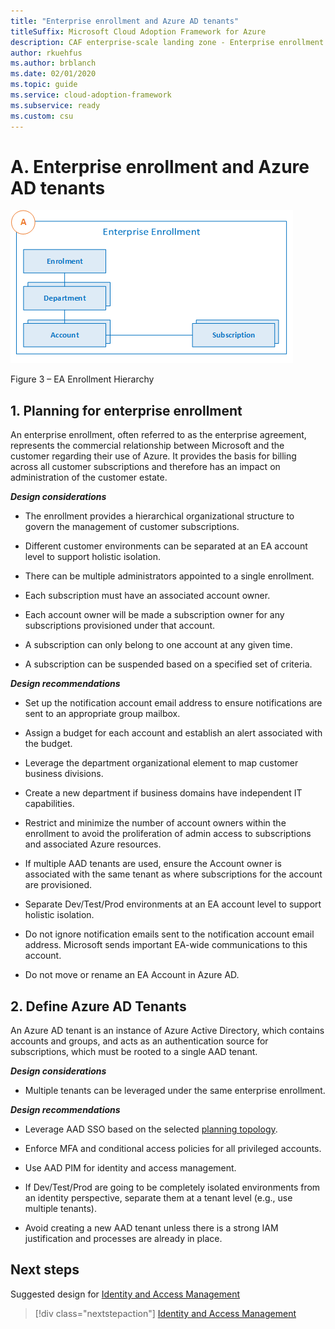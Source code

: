 ```yaml
---
title: "Enterprise enrollment and Azure AD tenants"
titleSuffix: Microsoft Cloud Adoption Framework for Azure
description: CAF enterprise-scale landing zone - Enterprise enrollment and Azure AD tenants
author: rkuehfus
ms.author: brblanch
ms.date: 02/01/2020
ms.topic: guide
ms.service: cloud-adoption-framework
ms.subservice: ready
ms.custom: csu
---
```


# A. Enterprise enrollment and Azure AD tenants

[![EA Enrollment](./media/ea.png "EA Enrollment")](./media/ea.png)

Figure 3 – EA Enrollment Hierarchy

## 1. Planning for enterprise enrollment

An enterprise enrollment, often referred to as the enterprise agreement, represents the commercial relationship between Microsoft and the customer regarding their use of Azure. It provides the basis for billing across all customer subscriptions and therefore has an impact on administration of the customer estate.

***Design considerations***

- The enrollment provides a hierarchical organizational structure to govern the management of customer subscriptions.

- Different customer environments can be separated at an EA account level to support holistic isolation.

- There can be multiple administrators appointed to a single enrollment.

- Each subscription must have an associated account owner.

- Each account owner will be made a subscription owner for any subscriptions provisioned under that account.

- A subscription can only belong to one account at any given time.

- A subscription can be suspended based on a specified set of criteria.

***Design recommendations***

- Set up the notification account email address to ensure notifications are sent to an appropriate group mailbox.

- Assign a budget for each account and establish an alert associated with the budget.

- Leverage the department organizational element to map customer business divisions.

- Create a new department if business domains have independent IT capabilities.

- Restrict and minimize the number of account owners within the enrollment to avoid the proliferation of admin access to subscriptions and associated Azure resources.

- If multiple AAD tenants are used, ensure the Account owner is associated with the same tenant as where subscriptions for the account are provisioned.

- Separate Dev/Test/Prod environments at an EA account level to support holistic isolation.

<!-- -->

- Do not ignore notification emails sent to the notification account email address. Microsoft sends important EA-wide communications to this account.

- Do not move or rename an EA Account in Azure AD.

## 2. Define Azure AD Tenants

An Azure AD tenant is an instance of Azure Active Directory, which contains accounts and groups, and acts as an authentication source for subscriptions, which must be rooted to a single AAD tenant.

***Design considerations***

- Multiple tenants can be leveraged under the same enterprise enrollment.

***Design recommendations***

- Leverage AAD SSO based on the selected [planning topology](/azure/active-directory/hybrid/plan-connect-topologies).

- Enforce MFA and conditional access policies for all privileged accounts.

- Use AAD PIM for identity and access management.

- If Dev/Test/Prod are going to be completely isolated environments from an identity perspective, separate them at a tenant level (e.g., use multiple tenants).

<!-- -->

- Avoid creating a new AAD tenant unless there is a strong IAM justification and processes are already in place.

## Next steps

Suggested design for [Identity and Access Management](./B-Identity-and-Access-Management.md)

> [!div class="nextstepaction"]
> [Identity and Access Management](./B-Identity-and-Access-Management.md)
